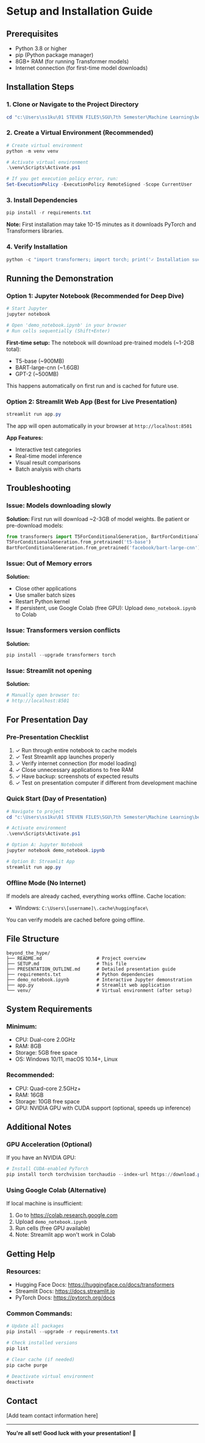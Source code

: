 # Setup and Installation Guide

## Prerequisites

- Python 3.8 or higher
- pip (Python package manager)
- 8GB+ RAM (for running Transformer models)
- Internet connection (for first-time model downloads)

## Installation Steps

### 1. Clone or Navigate to the Project Directory

```powershell
cd "c:\Users\ss1ku\01 STEVEN FILES\SGU\7th Semester\Machine Learning\beyond_the_hype"
```

### 2. Create a Virtual Environment (Recommended)

```powershell
# Create virtual environment
python -m venv venv

# Activate virtual environment
.\venv\Scripts\Activate.ps1

# If you get execution policy error, run:
Set-ExecutionPolicy -ExecutionPolicy RemoteSigned -Scope CurrentUser
```

### 3. Install Dependencies

```powershell
pip install -r requirements.txt
```

**Note:** First installation may take 10-15 minutes as it downloads PyTorch and Transformers libraries.

### 4. Verify Installation

```powershell
python -c "import transformers; import torch; print('✓ Installation successful!')"
```

## Running the Demonstration

### Option 1: Jupyter Notebook (Recommended for Deep Dive)

```powershell
# Start Jupyter
jupyter notebook

# Open 'demo_notebook.ipynb' in your browser
# Run cells sequentially (Shift+Enter)
```

**First-time setup:** The notebook will download pre-trained models (~1-2GB total):

- T5-base (~900MB)
- BART-large-cnn (~1.6GB)
- GPT-2 (~500MB)

This happens automatically on first run and is cached for future use.

### Option 2: Streamlit Web App (Best for Live Presentation)

```powershell
streamlit run app.py
```

The app will open automatically in your browser at `http://localhost:8501`

**App Features:**

- Interactive test categories
- Real-time model inference
- Visual result comparisons
- Batch analysis with charts

## Troubleshooting

### Issue: Models downloading slowly

**Solution:** First run will download ~2-3GB of model weights. Be patient or pre-download models:

```python
from transformers import T5ForConditionalGeneration, BartForConditionalGeneration
T5ForConditionalGeneration.from_pretrained('t5-base')
BartForConditionalGeneration.from_pretrained('facebook/bart-large-cnn')
```

### Issue: Out of Memory errors

**Solution:**

- Close other applications
- Use smaller batch sizes
- Restart Python kernel
- If persistent, use Google Colab (free GPU): Upload `demo_notebook.ipynb` to Colab

### Issue: Transformers version conflicts

**Solution:**

```powershell
pip install --upgrade transformers torch
```

### Issue: Streamlit not opening

**Solution:**

```powershell
# Manually open browser to:
# http://localhost:8501
```

## For Presentation Day

### Pre-Presentation Checklist

1. ✓ Run through entire notebook to cache models
2. ✓ Test Streamlit app launches properly
3. ✓ Verify internet connection (for model loading)
4. ✓ Close unnecessary applications to free RAM
5. ✓ Have backup: screenshots of expected results
6. ✓ Test on presentation computer if different from development machine

### Quick Start (Day of Presentation)

```powershell
# Navigate to project
cd "c:\Users\ss1ku\01 STEVEN FILES\SGU\7th Semester\Machine Learning\beyond_the_hype"

# Activate environment
.\venv\Scripts\Activate.ps1

# Option A: Jupyter Notebook
jupyter notebook demo_notebook.ipynb

# Option B: Streamlit App
streamlit run app.py
```

### Offline Mode (No Internet)

If models are already cached, everything works offline. Cache location:

- Windows: `C:\Users\[username]\.cache\huggingface\`

You can verify models are cached before going offline.

## File Structure

```
beyond_the_hype/
├── README.md                    # Project overview
├── SETUP.md                     # This file
├── PRESENTATION_OUTLINE.md      # Detailed presentation guide
├── requirements.txt             # Python dependencies
├── demo_notebook.ipynb          # Interactive Jupyter demonstration
├── app.py                       # Streamlit web application
└── venv/                        # Virtual environment (after setup)
```

## System Requirements

### Minimum:

- CPU: Dual-core 2.0GHz
- RAM: 8GB
- Storage: 5GB free space
- OS: Windows 10/11, macOS 10.14+, Linux

### Recommended:

- CPU: Quad-core 2.5GHz+
- RAM: 16GB
- Storage: 10GB free space
- GPU: NVIDIA GPU with CUDA support (optional, speeds up inference)

## Additional Notes

### GPU Acceleration (Optional)

If you have an NVIDIA GPU:

```powershell
# Install CUDA-enabled PyTorch
pip install torch torchvision torchaudio --index-url https://download.pytorch.org/whl/cu118
```

### Using Google Colab (Alternative)

If local machine is insufficient:

1. Go to https://colab.research.google.com
2. Upload `demo_notebook.ipynb`
3. Run cells (free GPU available)
4. Note: Streamlit app won't work in Colab

## Getting Help

### Resources:

- Hugging Face Docs: https://huggingface.co/docs/transformers
- Streamlit Docs: https://docs.streamlit.io
- PyTorch Docs: https://pytorch.org/docs

### Common Commands:

```powershell
# Update all packages
pip install --upgrade -r requirements.txt

# Check installed versions
pip list

# Clear cache (if needed)
pip cache purge

# Deactivate virtual environment
deactivate
```

## Contact

[Add team contact information here]

---

**You're all set! Good luck with your presentation! 🚀**
